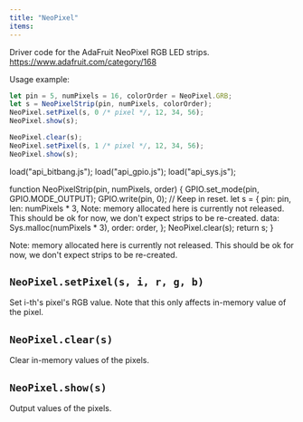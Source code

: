 ```yaml
---
title: "NeoPixel"
items:
---
```


Driver code for the AdaFruit NeoPixel RGB LED strips.
  https://www.adafruit.com/category/168

Usage example:

```javascript
let pin = 5, numPixels = 16, colorOrder = NeoPixel.GRB;
let s = NeoPixelStrip(pin, numPixels, colorOrder);
NeoPixel.setPixel(s, 0 /* pixel */, 12, 34, 56);
NeoPixel.show(s);

NeoPixel.clear(s);
NeoPixel.setPixel(s, 1 /* pixel */, 12, 34, 56);
NeoPixel.show(s);
```

load("api_bitbang.js");
load("api_gpio.js");
load("api_sys.js");

function NeoPixelStrip(pin, numPixels, order) {
  GPIO.set_mode(pin, GPIO.MODE_OUTPUT);
  GPIO.write(pin, 0);  // Keep in reset.
  let s = {
    pin: pin,
    len: numPixels * 3,
Note: memory allocated here is currently not released.
This should be ok for now, we don't expect strips to be re-created.
    data: Sys.malloc(numPixels * 3),
    order: order,
  };
  NeoPixel.clear(s);
  return s;
}



Note: memory allocated here is currently not released.
This should be ok for now, we don't expect strips to be re-created.



## **`NeoPixel.setPixel(s, i, r, g, b)`**
Set i-th's pixel's RGB value.
Note that this only affects in-memory value of the pixel.



## **`NeoPixel.clear(s)`**
Clear in-memory values of the pixels.



## **`NeoPixel.show(s)`**
Output values of the pixels.

